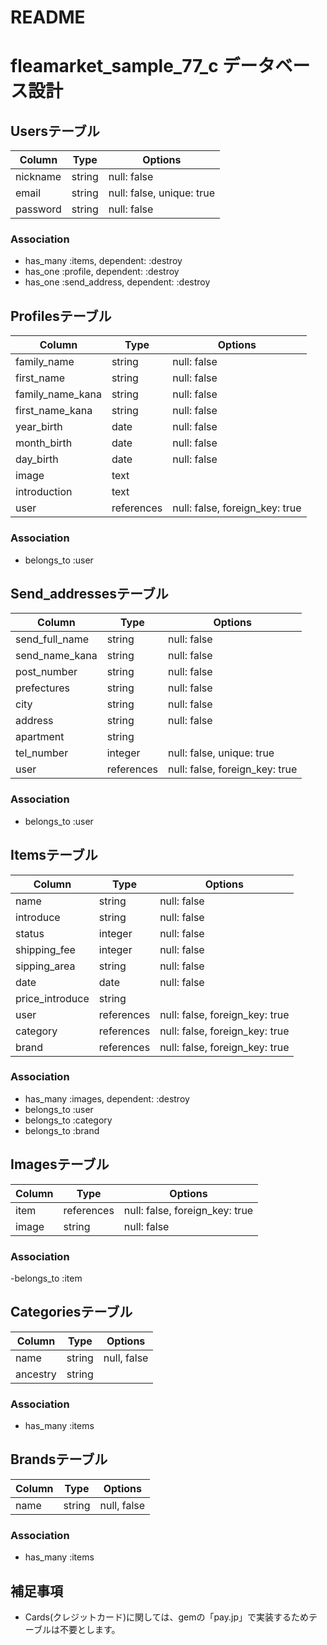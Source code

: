# README
# fleamarket_sample_77_c データベース設計
## Usersテーブル
|Column|Type|Options|
|------|----|-------|
|nickname|string|null: false|
|email|string|null: false, unique: true|
|password|string|null: false|
### Association
- has_many :items, dependent: :destroy
- has_one :profile, dependent: :destroy
- has_one :send_address, dependent: :destroy

## Profilesテーブル
|Column|Type|Options|
|------|----|-------|
|family_name|string|null: false|
|first_name|string|null: false|
|family_name_kana|string|null: false|
|first_name_kana|string|null: false|
|year_birth|date|null: false|
|month_birth|date|null: false|
|day_birth|date|null: false|
|image|text||
|introduction|text||
|user|references|null: false, foreign_key: true|
### Association
- belongs_to :user

## Send_addressesテーブル
|Column|Type|Options|
|------|----|-------|
|send_full_name|string|null: false|
|send_name_kana|string|null: false|
|post_number|string|null: false|
|prefectures|string|null: false|
|city|string|null: false|
|address|string|null: false|
|apartment|string||
|tel_number|integer|null: false, unique: true|
|user|references|null: false, foreign_key: true|
### Association
- belongs_to :user

## Itemsテーブル
|Column|Type|Options|
|------|----|-------|
|name|string|null: false|
|introduce|string|null: false|
|status|integer|null: false|
|shipping_fee|integer|null: false|
|sipping_area|string|null: false|
|date|date|null: false|
|price_introduce|string||
|user|references|null: false, foreign_key: true|
|category|references|null: false, foreign_key: true|
|brand|references|null: false, foreign_key: true|
### Association
- has_many :images, dependent: :destroy
- belongs_to :user
- belongs_to :category
- belongs_to :brand

## Imagesテーブル
|Column|Type|Options|
|------|----|-------|
|item|references|null: false, foreign_key: true|
|image|string|null: false|
### Association
-belongs_to :item

## Categoriesテーブル
|Column|Type|Options|
|------|----|-------|
|name|string|null, false|
|ancestry|string||
### Association
- has_many :items

## Brandsテーブル
|Column|Type|Options|
|------|----|-------|
|name|string|null, false|
### Association
- has_many :items

## 補足事項
- Cards(クレジットカード)に関しては、gemの「pay.jp」で実装するためテーブルは不要とします。